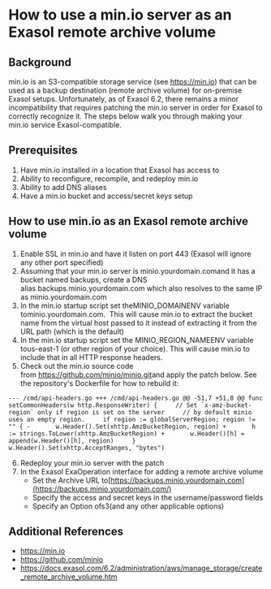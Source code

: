 # How to use a min.io server as an Exasol remote archive volume 
## Background

min.io is an S3-compatible storage service (see <https://min.io>) that can be used as a backup destination (remote archive volume) for on-premise Exasol setups. Unfortunately, as of Exasol 6.2, there remains a minor incompatibility that requires patching the min.io server in order for Exasol to correctly recognize it. The steps below walk you through making your min.io service Exasol-compatible.

## Prerequisites

1. Have min.io installed in a location that Exasol has access to
2. Ability to reconfigure, recompile, and redeploy min.io
3. Ability to add DNS aliases
4. Have a min.io bucket and access/secret keys setup

## How to use min.io as an Exasol remote archive volume

1. Enable SSL in min.io and have it listen on port 443 (Exasol will ignore any other port specified)
2. Assuming that your min.io server is minio.yourdomain.comand it has a bucket named backups, create a DNS alias backups.minio.yourdomain.com which also resolves to the same IP as minio.yourdomain.com
3. In the min.io startup script set theMINIO_DOMAINENV variable tominio.yourdomain.com.  This will cause min.io to extract the bucket name from the virtual host passed to it instead of extracting it from the URL path (which is the default)
4. In the min.io startup script set the MINIO_REGION_NAMEENV variable tous-east-1 (or other region of your choice). This will cause min.io to include that in all HTTP response headers.
5. Check out the min.io source code from <https://github.com/minio/minio.git>and apply the patch below. See the repository's Dockerfile for how to rebuild it:  
```"lia-code-sample
--- /cmd/api-headers.go +++ /cmd/api-headers.go @@ -51,7 +51,8 @@ func setCommonHeaders(w http.ResponseWriter) {     // Set `x-amz-bucket-region` only if region is set on the server     // by default minio uses an empty region.     if region := globalServerRegion; region != "" { -       w.Header().Set(xhttp.AmzBucketRegion, region) +       h := strings.ToLower(xhttp.AmzBucketRegion) +       w.Header()[h] = append(w.Header()[h], region)     }     w.Header().Set(xhttp.AcceptRanges, "bytes")
```
6. Redeploy your min.io server with the patch
7. In the Exasol ExaOperation interface for adding a remote archive volume
	* Set the Archive URL to[https://backups.minio.yourdomain.com](https://backups.minio.yourdomain.com/)
	* Specify the access and secret keys in the username/password fields
	* Specify an Option ofs3(and any other applicable options)

## Additional References

* <https://min.io>
* <https://github.com/minio>
* <https://docs.exasol.com/6.2/administration/aws/manage_storage/create_remote_archive_volume.htm>
